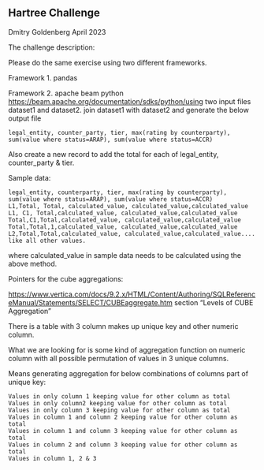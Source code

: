 ## Hartree Challenge

Dmitry Goldenberg
April 2023

The challenge description:

Please do the same exercise using two different frameworks.

Framework 1. pandas

Framework 2. apache beam python https://beam.apache.org/documentation/sdks/python/using two input files dataset1 and dataset2.
join dataset1 with dataset2 and generate the below output file

```
legal_entity, counter_party, tier, max(rating by counterparty), sum(value where status=ARAP), sum(value where status=ACCR)
```

Also create a new record to add the total for each of legal_entity, counter_party & tier.

Sample data:

```
legal_entity, counterparty, tier, max(rating by counterparty), sum(value where status=ARAP), sum(value where status=ACCR)
L1,Total, Total, calculated_value, calculated_value,calculated_value
L1, C1, Total,calculated_value, calculated_value,calculated_value
Total,C1,Total,calculated_value, calculated_value,calculated_value
Total,Total,1,calculated_value, calculated_value,calculated_value
L2,Total,Total,calculated_value, calculated_value,calculated_value....
like all other values.
```

where calculated_value in sample data needs to be calculated using the above method.

Pointers for the cube aggregations:

https://www.vertica.com/docs/9.2.x/HTML/Content/Authoring/SQLReferenceManual/Statements/SELECT/CUBEaggregate.htm
section “Levels of CUBE Aggregation”

There is a table with 3 column makes up unique key and other numeric column.

 What we are looking for is some kind of aggregation function on numeric column with all possible permutation of values in 3 unique columns.

Means generating aggregation for below combinations of columns part of unique key:

```
Values in only column 1 keeping value for other column as total
Values in only column2 keeping value for other column as total
Values in only column 3 keeping value for other column as total
Values in column 1 and column 2 keeping value for other column as total
Values in column 1 and column 3 keeping value for other column as total
Values in column 2 and column 3 keeping value for other column as total
Values in column 1, 2 & 3
```

